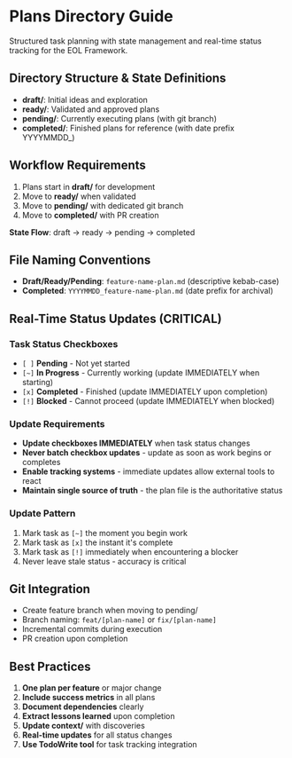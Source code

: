 # Plans Directory Guide

Structured task planning with state management and real-time status tracking for the EOL Framework.

## Directory Structure & State Definitions
- **draft/**: Initial ideas and exploration
- **ready/**: Validated and approved plans
- **pending/**: Currently executing plans (with git branch)
- **completed/**: Finished plans for reference (with date prefix YYYYMMDD_)

## Workflow Requirements
1. Plans start in **draft/** for development
2. Move to **ready/** when validated
3. Move to **pending/** with dedicated git branch
4. Move to **completed/** with PR creation

**State Flow**: draft → ready → pending → completed

## File Naming Conventions
- **Draft/Ready/Pending**: `feature-name-plan.md` (descriptive kebab-case)
- **Completed**: `YYYYMMDD_feature-name-plan.md` (date prefix for archival)

## Real-Time Status Updates (CRITICAL)

### Task Status Checkboxes
- `[ ]` **Pending** - Not yet started
- `[~]` **In Progress** - Currently working (update IMMEDIATELY when starting)
- `[x]` **Completed** - Finished (update IMMEDIATELY upon completion)
- `[!]` **Blocked** - Cannot proceed (update IMMEDIATELY when blocked)

### Update Requirements
- **Update checkboxes IMMEDIATELY** when task status changes
- **Never batch checkbox updates** - update as soon as work begins or completes
- **Enable tracking systems** - immediate updates allow external tools to react
- **Maintain single source of truth** - the plan file is the authoritative status

### Update Pattern
1. Mark task as `[~]` the moment you begin work
2. Mark task as `[x]` the instant it's complete
3. Mark task as `[!]` immediately when encountering a blocker
4. Never leave stale status - accuracy is critical

## Git Integration
- Create feature branch when moving to pending/
- Branch naming: `feat/[plan-name]` or `fix/[plan-name]`
- Incremental commits during execution
- PR creation upon completion

## Best Practices
1. **One plan per feature** or major change
2. **Include success metrics** in all plans
3. **Document dependencies** clearly
4. **Extract lessons learned** upon completion
5. **Update context/** with discoveries
6. **Real-time updates** for all status changes
7. **Use TodoWrite tool** for task tracking integration